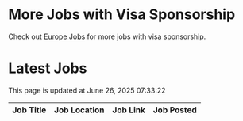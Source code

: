 # More Jobs with Visa Sponsorship

Check out [Europe Jobs](https://github.com/sureshparimi/europejobs#latest-jobs) for more jobs with visa sponsorship.

# Latest Jobs

This page is updated at June 26, 2025 07:33:22

| Job Title | Job Location | Job Link | Job Posted |
| --- | --- | --- | --- |
